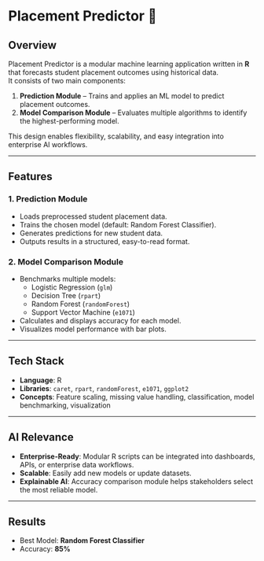 # Placement Predictor 🎯

## Overview
Placement Predictor is a modular machine learning application written in **R** that forecasts student placement outcomes using historical data.  
It consists of two main components:
1. **Prediction Module** – Trains and applies an ML model to predict placement outcomes.
2. **Model Comparison Module** – Evaluates multiple algorithms to identify the highest-performing model.

This design enables flexibility, scalability, and easy integration into enterprise AI workflows.

---

## Features
### 1. Prediction Module
- Loads preprocessed student placement data.
- Trains the chosen model (default: Random Forest Classifier).
- Generates predictions for new student data.
- Outputs results in a structured, easy-to-read format.

### 2. Model Comparison Module
- Benchmarks multiple models:
  - Logistic Regression (`glm`)
  - Decision Tree (`rpart`)
  - Random Forest (`randomForest`)
  - Support Vector Machine (`e1071`)
- Calculates and displays accuracy for each model.
- Visualizes model performance with bar plots.

---

## Tech Stack
- **Language**: R  
- **Libraries**: `caret`, `rpart`, `randomForest`, `e1071`, `ggplot2`
- **Concepts**: Feature scaling, missing value handling, classification, model benchmarking, visualization

---

## AI Relevance
- **Enterprise-Ready**: Modular R scripts can be integrated into dashboards, APIs, or enterprise data workflows.
- **Scalable**: Easily add new models or update datasets.
- **Explainable AI**: Accuracy comparison module helps stakeholders select the most reliable model.

---

## Results
- Best Model: **Random Forest Classifier**
- Accuracy: **85%**


